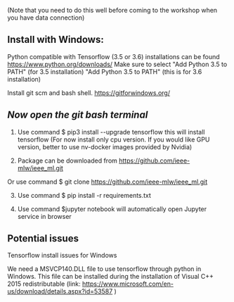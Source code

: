 (Note that you need to do this well before coming to the workshop when you have data connection)

Install with Windows:
------------------------------

Python compatible with Tensorflow (3.5 or 3.6) installations can be found 
	https://www.python.org/downloads/
	Make sure to select "Add Python 3.5 to PATH" (for 3.5 installation)
	"Add Python 3.5 to PATH" (this is for 3.6 installation)
	
Install git scm and bash shell.
         https://gitforwindows.org/

***Now open the git bash terminal***
--------------------------------------------------

1. Use command
	$ pip3 install --upgrade tensorflow
this will install tensorflow
(For now install only cpu version. If you would like GPU version, better to use nv-docker images provided by Nvidia)

2. Package can be downloaded from 
	https://github.com/ieee-mlw/ieee_ml.git

Or use command 
	$ git clone https://github.com/ieee-mlw/ieee_ml.git

3. Use command
	$ pip install -r requirements.txt

4. Use command
        $jupyter notebook 
        will automatically open Jupyter service in browser
	
	
Potential issues 
----------------------------------------

Tensorflow install issues for Windows
   
We need a MSVCP140.DLL file to use tensorflow through python in Windows.
This file can be installed during the installation of Visual C++ 2015
redistributable (link: https://www.microsoft.com/en-us/download/details.aspx?id=53587 ) 


